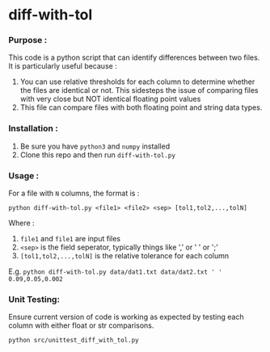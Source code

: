 # diff-with-tol

### Purpose : 
This code is a python script that can identify differences between two files.
It is particularly useful because :
1. You can use relative thresholds for each column to determine whether the files
   are identical or not. This sidesteps the issue of comparing files with very close
   but NOT identical floating point values
2. This file can compare files with both floating point and string data types.

### Installation :
1. Be sure you have `python3` and `numpy` installed
2. Clone this repo and then run `diff-with-tol.py`

### Usage : 
For a file with `N` columns, the format is :

`python diff-with-tol.py <file1> <file2> <sep> [tol1,tol2,...,tolN]`

Where : 
1. `file1` and `file1` are input files
2. `<sep>` is the field seperator, typically things like ',' or ' ' or ';'
3. `[tol1,tol2,...,tolN]` is the relative tolerance for each column

E.g. `python diff-with-tol.py data/dat1.txt data/dat2.txt ' ' 0.09,0.05,0.002`

### Unit Testing: 
Ensure current version of code is working as expected by testing each column with
either float or str comparisons.

`python src/unittest_diff_with_tol.py`
